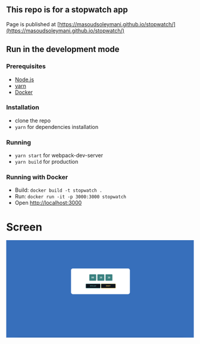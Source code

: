 ## This repo is for a stopwatch app 

Page is published at [https://masoudsoleymani.github.io/stopwatch/](https://masoudsoleymani.github.io/stopwatch/)

## Run in the development mode

  ### Prerequisites
  - [Node.js](https://nodejs.org/en/)
  - [yarn](https://classic.yarnpkg.com/en/docs/install/)
  - [Docker](https://www.docker.com/)

  ### Installation
  - clone the repo
  - `yarn` for dependencies installation

  ### Running
  - `yarn start` for webpack-dev-server
  - `yarn build` for production

  ### Running with Docker
  * Build: `docker build -t stopwatch .`
  * Run: `docker run -it -p 3000:3000 stopwatch`
  * Open [http://localhost:3000](http://localhost:3000)

# Screen

![](public/ScreenShot.jpg)
